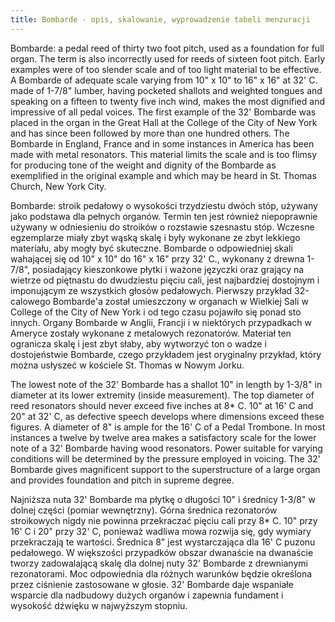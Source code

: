 ```yaml
---
title: Bombarde - opis, skalowanie, wyprowadzenie tabeli menzuracji
---
```






Bombarde: a pedal reed of thirty two foot pitch, used as a foundation for full organ. The term is also incorrectly used for reeds of sixteen foot pitch. Early examples were of too slender scale and of too light material to be effective. A Bombarde of adequate scale varying from 10" x 10" to 16" x 16" at 32' C. made of 1-7/8" lumber, having pocketed shallots and weighted tongues and speaking on a fifteen to twenty five inch wind, makes the most dignified and impressive of all pedal voices. The first example of the 32' Bombarde was placed in the organ in the Great Hall at the College of the City of New York and has since been followed by more than one hundred others. The Bombarde in England, France and in some instances in America has been made with metal resonators. This material limits the scale and is too flimsy for producing tone of the weight and dignity of the Bombarde as exemplified in the original example and which may be heard in St. Thomas Church, New York City.

Bombarde: stroik pedałowy o wysokości trzydziestu dwóch stóp, używany jako podstawa dla pełnych organów. Termin ten jest również niepoprawnie używany w odniesieniu do stroików o rozstawie szesnastu stóp. Wczesne egzemplarze miały zbyt wąską skalę i były wykonane ze zbyt lekkiego materiału, aby mogły być skuteczne. Bombarde o odpowiedniej skali wahającej się od 10" x 10" do 16" x 16" przy 32' C., wykonany z drewna 1-7/8", posiadający kieszonkowe płytki i ważone języczki oraz grający na wietrze od piętnastu do dwudziestu pięciu cali, jest najbardziej dostojnym i imponującym ze wszystkich głosów pedałowych. Pierwszy przykład 32-calowego Bombarde'a został umieszczony w organach w Wielkiej Sali w College of the City of New York i od tego czasu pojawiło się ponad sto innych. Organy Bombarde w Anglii, Francji i w niektórych przypadkach w Ameryce zostały wykonane z metalowych rezonatorów. Materiał ten ogranicza skalę i jest zbyt słaby, aby wytworzyć ton o wadze i dostojeństwie Bombarde, czego przykładem jest oryginalny przykład, który można usłyszeć w kościele St. Thomas w Nowym Jorku.



The lowest note of the 32' Bombarde has a shallot 10" in length by 1-3/8" in diameter at its lower extremity (inside measurement). The top diameter of reed resonators should never exceed five inches at 8* C. 10" at 16' C and 20" at 32' C, as defective speech develops where dimensions exceed these figures. A diameter of 8" is ample for the 16' C of a Pedal Trombone. In most instances a twelve by twelve area makes a satisfactory scale for the lower note of a 32' Bombarde having wood resonators. Power suitable for varying conditions will be determined by the pressure employed in voicing. The 32' Bombarde gives magnificent support to the superstructure of a large organ and provides foundation and pitch in supreme degree.

Najniższa nuta 32' Bombarde ma płytkę o długości 10" i średnicy 1-3/8" w dolnej części (pomiar wewnętrzny). Górna średnica rezonatorów stroikowych nigdy nie powinna przekraczać pięciu cali przy 8* C. 10" przy 16' C i 20" przy 32' C, ponieważ wadliwa mowa rozwija się, gdy wymiary przekraczają te wartości. Średnica 8" jest wystarczająca dla 16' C puzonu pedałowego. W większości przypadków obszar dwanaście na dwanaście tworzy zadowalającą skalę dla dolnej nuty 32' Bombarde z drewnianymi rezonatorami. Moc odpowiednia dla różnych warunków będzie określona przez ciśnienie zastosowane w głosie. 32' Bombarde daje wspaniałe wsparcie dla nadbudowy dużych organów i zapewnia fundament i wysokość dźwięku w najwyższym stopniu.